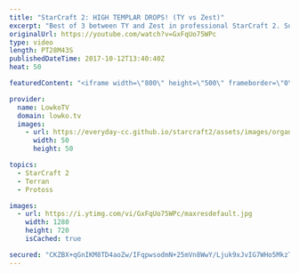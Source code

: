 ```yaml
---
title: "StarCraft 2: HIGH TEMPLAR DROPS! (TY vs Zest)"
excerpt: "Best of 3 between TY and Zest in professional StarCraft 2. Subscribe for more videos: http://lowko.tv/youtube Professional best-of-7: https://goo.gl/cLp2ev  A super high level series of Terran versus Protoss in StarCraft 2. In this series of games we see different strategies from both players. Both decide"
originalUrl: https://youtube.com/watch?v=GxFqUo75WPc
type: video
length: PT28M43S
publishedDateTime: 2017-10-12T13:40:40Z
heat: 50

featuredContent: "<iframe width=\"800\" height=\"500\" frameborder=\"0\" src=\"https://www.youtube.com/embed/GxFqUo75WPc\" allow=\"accelerometer; autoplay; encrypted-media; gyroscope; picture-in-picture\" allowfullscreen></iframe>"

provider:
  name: LowkoTV
  domain: lowko.tv
  images:
    - url: https://everyday-cc.github.io/starcraft2/assets/images/organizations/lowko.tv-50x50.jpg
      width: 50
      height: 50

topics:
  - StarCraft 2
  - Terran
  - Protoss

images:
  - url: https://i.ytimg.com/vi/GxFqUo75WPc/maxresdefault.jpg
    width: 1280
    height: 720
    isCached: true

secured: "CKZBX+qGnIKM8TD4aoZw/IFqpwsodmN+25mVn8WwY/Ljuk9xJvIG7WHo5MkzTwdJO243lE9o53+nxS0eI9HiYxC1Qf29PEk2hZIlVIDK1oIFjRlpk81oYio1VlOV+l50++3CzQk+IyAs5O3xWH2ODunfTCNa8b7Rwv8jPUaontQ2i8uWjls5bdeDhAv8EGX6BVim1SsowYNZBaJD+Pb5Mt7MHaymsINbQvjJSrwtP/x5VOf8WI2gUc6JxhI+7uIXxliPowkVISNatNQw9Q5qTmKKQbDIcGkCVyYc4XhrXBQvkqUV1+Tj5GY5vqL81MztRpy8VVrJUxWufxqdBy+nNPjuAPZ5NDPDpWQt/FdNNXaov3HZLkmDejRJfV9ATZVC2IDxx21PiQQo8FCiP+nI7Q0JP/LX9PnV0+blEStcCU0=;U/fJSxyu5Is1Gm83hCX57g=="
---
```


